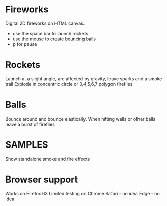 # Fireworks

Digital 2D fireworks on HTML canvas.

- use the space bar to launch rockets
- use the mouse to create bouncing balls
- p for pause

# Rockets

Launch at a slight angle, are affected by gravity, leave sparks and a smoke trail
Explode in concentric circle or 3,4,5,6,7 polygon fireflies

# Balls

Bounce around and bounce elastically. When hitting walls or other balls leave a burst of fireflies

# SAMPLES

Show standalone smoke and fire effects

# Browser support

Works on Firefox 63
Limited testing on Chrome
Safari - no idea
Edge - no idea